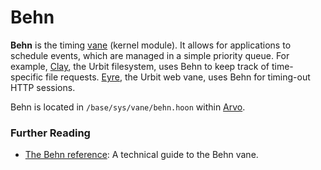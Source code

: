 # Behn

**Behn** is the timing [vane](vane.md) (kernel module). It allows for applications to schedule events, which are managed in a simple priority queue. For example, [Clay](clay.md), the Urbit filesystem, uses Behn to keep track of time-specific file requests. [Eyre](eyre.md), the Urbit web vane, uses Behn for timing-out HTTP sessions.

Behn is located in `/base/sys/vane/behn.hoon` within [Arvo](arvo.md).

### Further Reading

- [The Behn reference](../system/kernel/behn): A technical guide to the Behn vane.
